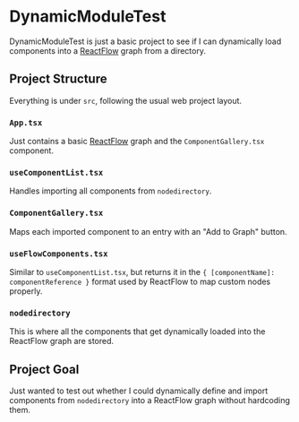 # DynamicModuleTest

DynamicModuleTest is just a basic project to see if I can dynamically load components into a [ReactFlow](https://reactflow.dev/) graph from a directory.

## Project Structure

Everything is under `src`, following the usual web project layout.

### `App.tsx`

Just contains a basic [ReactFlow](https://reactflow.dev/) graph and the `ComponentGallery.tsx` component.

### `useComponentList.tsx`

Handles importing all components from `nodedirectory`.

### `ComponentGallery.tsx`

Maps each imported component to an entry with an "Add to Graph" button.

### `useFlowComponents.tsx`

Similar to `useComponentList.tsx`, but returns it in the `{ [componentName]: componentReference }` format used by ReactFlow to map custom nodes properly.

### `nodedirectory`

This is where all the components that get dynamically loaded into the ReactFlow graph are stored.

## Project Goal

Just wanted to test out whether I could dynamically define and import components from `nodedirectory` into a ReactFlow graph without hardcoding them.
